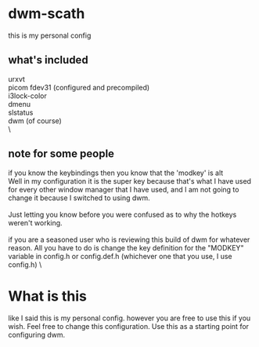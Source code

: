# dwm-scath
this is my personal config

## what's included
urxvt \
picom fdev31 (configured and precompiled) \
i3lock-color \
dmenu \
slstatus \
dwm (of course) \
\

## note for some people
if you know the keybindings then you know that the 'modkey' is alt \
Well in my configuration it is the super key because that's what I have used for every other window manager that I have used, and I am not going to change it because I switched to using dwm. \
\
Just letting you know before you were confused as to why the hotkeys weren't working.
\
\
if you are a seasoned user who is reviewing this build of dwm for whatever reason. All you have to do is change the key definition for the "MODKEY" variable in config.h or config.def.h (whichever one that you use, I use config.h)
\

# What is this
like I said this is my personal config.
however you are free to use this if you wish. Feel free to change this configuration. Use this as a starting point for configuring dwm.
